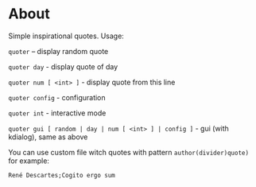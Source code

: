 # About

Simple inspirational quotes. Usage:

`quoter` – display random quote

`quoter day` - display quote of day

`quoter num [ <int> ]` - display quote from this line

`quoter config` - configuration

`quoter int` - interactive mode

`quoter gui [ random | day | num [ <int> ] | config ]` - gui (with kdialog), same as above

You can use custom file witch quotes with pattern `author(divider)quote)` for example:

```
René Descartes;Cogito ergo sum
```
